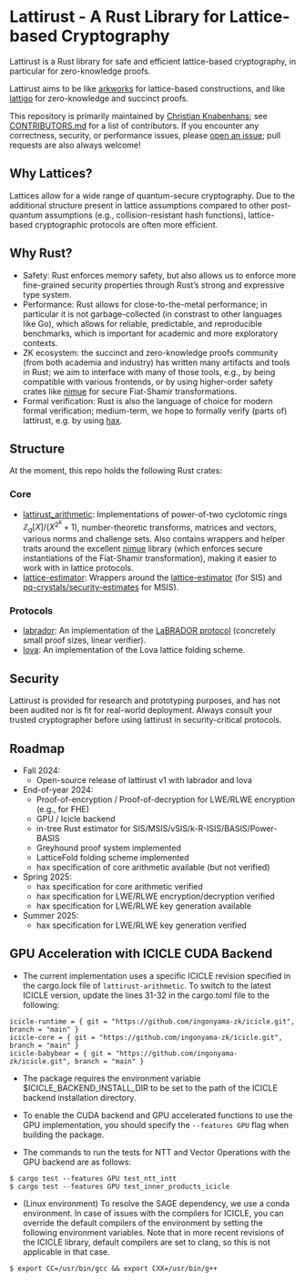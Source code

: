 # Lattirust - A Rust Library for Lattice-based Cryptography

Lattirust is a Rust library for safe and efficient lattice-based cryptography, in particular for zero-knowledge proofs. 

Lattirust aims to be like [arkworks](https://github.com/arkworks-rs) for lattice-based constructions, and like [lattigo](https://github.com/tune-insight/lattigo) for zero-knowledge and succinct proofs. 

This repository is primarily maintained by [Christian Knabenhans](https://cknabs.github.io); see [CONTRIBUTORS.md](/CONTRIBUTORS.md) for a list of contributors. 
If you encounter any correctness, security, or performance issues, please [open an issue](/issues/new/choose); pull requests are also always welcome!

## Why Lattices?
Lattices allow for a wide range of quantum-secure cryptography. Due to the additional structure present in lattice assumptions compared to other post-quantum assumptions (e.g., collision-resistant hash functions), lattice-based cryptographic protocols are often more efficient. 

## Why Rust?
- Safety: Rust enforces memory safety, but also allows us to enforce more fine-grained security properties through Rust’s strong and expressive type system. 
- Performance: Rust allows for close-to-the-metal performance; in particular it is not garbage-collected (in constrast to other languages like Go), which allows for reliable, predictable, and reproducible benchmarks, which is important for academic and more exploratory contexts. 
- ZK ecosystem: the succinct and zero-knowledge proofs community (from both academia and industry) has written many artifacts and tools in Rust; we aim to interface with many of those tools, e.g., by being compatible with various frontends, or by using higher-order safety crates like [nimue](https://github.com/arkworks/nimue) for secure Fiat-Shamir transformations.
- Formal verification: Rust is also the language of choice for modern formal verification; medium-term, we hope to formally verify (parts of) lattirust, e.g. by using [hax](https://github.com/hacspec/hax). 

## Structure
At the moment, this repo holds the following Rust crates: 

### Core
- [lattirust_arithmetic](lattirust_arithmetic/): 
Implementations of power-of-two cyclotomic rings $\mathbb{Z}_q[X]/(X^{2^k}+1)$, number-theoretic transforms, matrices and vectors, various norms and challenge sets. 
Also contains wrappers and helper traits around the excellent [nimue](https://github.com/arkworks-rs/nimue) library (which enforces secure instantiations of the Fiat-Shamir transformation), making it easier to work with in lattice protocols.
- [lattice-estimator](lattice-estimator/):
Wrappers around the [lattice-estimator](https://github.com/malb/lattice-estimator) (for SIS) and [pq-crystals/security-estimates](https://github.com/pq-crystals/security-estimates) for MSIS).

### Protocols
- [labrador](labrador/):
An implementation of the [LaBRADOR protocol](https://eprint.iacr.org/2022/1341) (concretely small proof sizes, linear verifier). 
- [lova](lova/):
An implementation of the Lova lattice folding scheme.

## Security
Lattirust is provided for research and prototyping purposes, and has not been audited nor is fit for real-world deployment. Always consult your trusted cryptographer before using lattirust in security-critical protocols. 

## Roadmap
- Fall 2024:
  - Open-source release of lattirust v1 with labrador and lova
- End-of-year 2024: 
  - Proof-of-encryption / Proof-of-decryption for LWE/RLWE encryption (e.g., for FHE)
  - GPU / Icicle backend
  - in-tree Rust estimator for SIS/MSIS/vSIS/k-R-ISIS/BASIS/Power-BASIS
  - Greyhound proof system implemented
  - LatticeFold folding scheme implemented
  - hax specification of core arithmetic available (but not verified)
- Spring 2025:
  - hax specification for core arithmetic verified
  - hax specification for LWE/RLWE encryption/decryption verified
  - hax specification for LWE/RLWE key generation available
- Summer 2025:
  - hax specification for LWE/RLWE key generation verified

## GPU Acceleration with ICICLE CUDA Backend

- The current implementation uses a specific ICICLE revision specified in the cargo.lock file of `lattirust-arithmetic`. To switch to the latest ICICLE version, update the lines 31-32 in the cargo.toml file to the following:
```
icicle-runtime = { git = "https://github.com/ingonyama-zk/icicle.git", branch = "main" }
icicle-core = { git = "https://github.com/ingonyama-zk/icicle.git", branch = "main" }
icicle-babybear = { git = "https://github.com/ingonyama-zk/icicle.git", branch = "main" }
```

- The package requires the environment variable $ICICLE_BACKEND_INSTALL_DIR to be set to the path of the ICICLE backend installation directory.

- To enable the CUDA backend and GPU accelerated functions to use the GPU implementation, you should specify the `--features GPU` flag when building the package.

- The commands to run the tests for NTT and Vector Operations with the GPU backend are as follows:
```
$ cargo test --features GPU test_ntt_intt
$ cargo test --features GPU test_inner_products_icicle
```

- (Linux environment) To resolve the SAGE dependency, we use a conda environment. In case of issues with the compilers for ICICLE, you can override the default compilers of the environment by setting the following environment variables. Note that in more recent revisions of the ICICLE library, default compilers are set to clang, so this is not applicable in that case.
```
$ export CC=/usr/bin/gcc && export CXX=/usr/bin/g++
```


